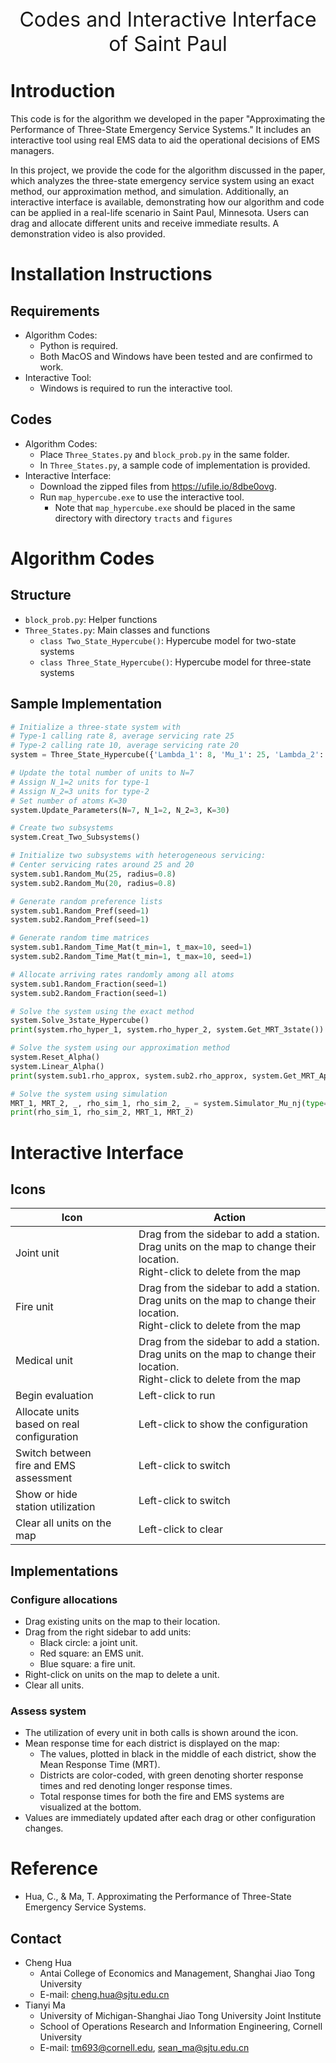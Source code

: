 <center><font size=6>Codes and Interactive Interface of Saint Paul</font></center>

# Introduction

This code is for the algorithm we developed in the paper "Approximating the Performance of Three-State Emergency Service Systems." It includes an interactive tool using real EMS data to aid the operational decisions of EMS managers.

In this project, we provide the code for the algorithm discussed in the paper, which analyzes the three-state emergency service system using an exact method, our approximation method, and simulation. Additionally, an interactive interface is available, demonstrating how our algorithm and code can be applied in a real-life scenario in Saint Paul, Minnesota. Users can drag and allocate different units and receive immediate results. A demonstration video is also provided.



# Installation Instructions

## Requirements

- Algorithm Codes: 
  - Python is required.
  - Both MacOS and Windows have been tested and are confirmed to work.
- Interactive Tool:
  - Windows is required to run the interactive tool.

## Codes

- Algorithm Codes: 
  - Place `Three_States.py` and `block_prob.py` in the same folder.
  - In `Three_States.py`, a sample code of implementation is provided.
- Interactive Interface:
  - Download the zipped files from https://ufile.io/8dbe0ovg.
  - Run `map_hypercube.exe` to use the interactive tool.
    - Note that `map_hypercube.exe` should be placed in the same directory with directory `tracts` and `figures`



# Algorithm Codes

## Structure

- `block_prob.py`: Helper functions
- `Three_States.py`: Main classes and functions
  - `class Two_State_Hypercube()`: Hypercube model for two-state systems
  - `class Three_State_Hypercube()`: Hypercube model for three-state systems

## Sample Implementation

```python
# Initialize a three-state system with
# Type-1 calling rate 8, average servicing rate 25
# Type-2 calling rate 10, average servicing rate 20
system = Three_State_Hypercube({'Lambda_1': 8, 'Mu_1': 25, 'Lambda_2': 10, 'Mu_2': 20})

# Update the total number of units to N=7
# Assign N_1=2 units for type-1
# Assign N_2=3 units for type-2
# Set number of atoms K=30
system.Update_Parameters(N=7, N_1=2, N_2=3, K=30)

# Create two subsystems
system.Creat_Two_Subsystems()

# Initialize two subsystems with heterogeneous servicing:
# Center servicing rates around 25 and 20
system.sub1.Random_Mu(25, radius=0.8)
system.sub2.Random_Mu(20, radius=0.8)

# Generate random preference lists
system.sub1.Random_Pref(seed=1)
system.sub2.Random_Pref(seed=1)

# Generate random time matrices
system.sub1.Random_Time_Mat(t_min=1, t_max=10, seed=1)
system.sub2.Random_Time_Mat(t_min=1, t_max=10, seed=1)

# Allocate arriving rates randomly among all atoms
system.sub1.Random_Fraction(seed=1)
system.sub2.Random_Fraction(seed=1)

# Solve the system using the exact method
system.Solve_3state_Hypercube()
print(system.rho_hyper_1, system.rho_hyper_2, system.Get_MRT_3state())

# Solve the system using our approximation method
system.Reset_Alpha()
system.Linear_Alpha()
print(system.sub1.rho_approx, system.sub2.rho_approx, system.Get_MRT_Approx_3state())

# Solve the system using simulation
MRT_1, MRT_2, _, rho_sim_1, rho_sim_2, _ = system.Simulator_Mu_nj(type="vec")
print(rho_sim_1, rho_sim_2, MRT_1, MRT_2)
```



# Interactive Interface

## Icons

| Icon                                          | Action                                                       |
| --------------------------------------------- | ------------------------------------------------------------ |
|Joint unit| Drag from the sidebar to add a station.<br>Drag units on the map to change their location.<br>Right-click to delete from the map |
 | Fire unit                                     | Drag from the sidebar to add a station.<br>Drag units on the map to change their location.<br>Right-click to delete from the map |
| Medical unit                                  | Drag from the sidebar to add a station.<br>Drag units on the map to change their location.<br>Right-click to delete from the map |
 | Begin evaluation                              | Left-click to run                                            |
 | Allocate units<br>based on real configuration | Left-click to show the configuration                         |
 | Switch between<br>fire and EMS assessment     | Left-click to switch                                         |
 | Show or hide<br>station utilization           | Left-click to switch                                         |
 | Clear all units on the map                    | Left-click to clear                                          |

## Implementations

### Configure allocations

- Drag existing units on the map to their location.
- Drag from the right sidebar to add units:
  - Black circle: a joint unit.
  - Red square: an EMS unit.
  - Blue square: a fire unit.
- Right-click on units on the map to delete a unit.
- Clear all units.

### Assess system

- The utilization of every unit in both calls is shown around the icon.
- Mean response time for each district is displayed on the map:
  - The values, plotted in black in the middle of each district, show the Mean Response Time (MRT).
  - Districts are color-coded, with green denoting shorter response times and red denoting longer response times.
  - Total response times for both the fire and EMS systems are visualized at the bottom.
- Values are immediately updated after each drag or other configuration changes.



# Reference

- Hua, C., & Ma, T. Approximating the Performance of Three-State Emergency Service Systems. 

## Contact

- Cheng Hua
  - Antai College of Economics and Management, Shanghai Jiao Tong University
  - E-mail: cheng.hua@sjtu.edu.cn
- Tianyi Ma
  - University of Michigan-Shanghai Jiao Tong University Joint Institute
  - School of Operations Research and Information Engineering, Cornell University
  - E-mail: tm693@cornell.edu, sean_ma@sjtu.edu.cn
